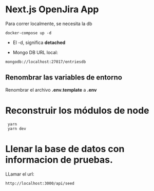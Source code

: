 # Next.js OpenJira App
Para correr localmente, se necesita la db
```
docker-compose up -d
```
* El -d, significa __detached__

* Mongo DB URL local:
```
mongodb://localhost:27017/entriesdb
```

## Renombrar las variables de entorno
Renombrar el archivo __.env.template__ a __.env__

# Reconstruir los módulos de node
```
 yarn
 yarn dev
```

# Llenar la base de datos con informacion de pruebas.

LLamar el url:
```
http://localhost:3000/api/seed
```